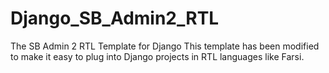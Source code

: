 # Django_SB_Admin2_RTL
The SB Admin 2 RTL Template for Django
This template has been modified to make it easy to plug into Django projects in RTL languages like Farsi.

